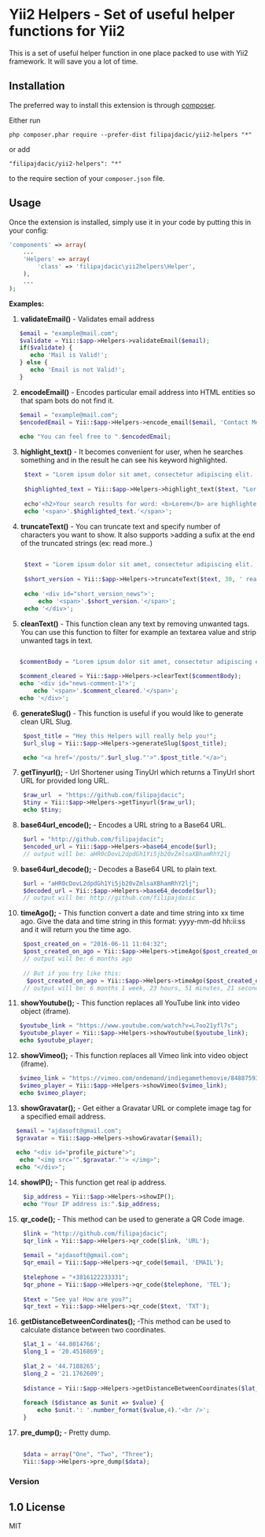 Yii2 Helpers - Set of useful helper functions for Yii2
======================================================
This is a set of useful helper function in one place packed to use with Yii2 framework. It will save you a lot of time.

Installation
------------

The preferred way to install this extension is through [composer](http://getcomposer.org/download/).

Either run

```
php composer.phar require --prefer-dist filipajdacic/yii2-helpers "*"
```

or add

```
"filipajdacic/yii2-helpers": "*"
```

to the require section of your `composer.json` file.


Usage
-----

Once the extension is installed, simply use it in your code by putting this in your config:

```php
'components' => array(
    ...
    'Helpers' => array(
        'class' => 'filipajdacic\yii2helpers\Helper',
    ),
    ...
);

```


**Examples:**

 1. **validateEmail()** - Validates email address
 
 ```php
    $email = "example@mail.com";
    $validate = Yii::$app->Helpers->validateEmail($email);
    if($validate) {
       echo 'Mail is Valid!';
    } else {
       echo 'Email is not Valid!';
    }
   ```
   
   
2. **encodeEmail()** - Encodes particular email address into HTML entities so that spam bots do not find it.
 
 ```php
    $email = "example@mail.com";
    $encodedEmail = Yii::$app->Helpers->encode_email($email, 'Contact Me', 'class="emailencoder"');
    
    echo "You can feel free to ".$encodedEmail;
   ```
3. **highlight_text()** - It becomes convenient for user, when he searches something and in the result he can see his keyword highlighted.

   ```php
    $text = "Lorem ipsum dolor sit amet, consectetur adipiscing elit. Quisque condimentum, augue vel finibus suscipit, erat lacus mollis urna, nec placerat nibh ex non felis. Morbi sit amet imperdiet dui. Lorem, Praesent pharetra sed orci in mollis. Pellentesque consectetur, turpis eu imperdiet feugiat, ipsum diam semper libero, eget mollis quam odio ullamcorper ligula. ";
    
    $highlighted_text = Yii::$app->Helpers->highlight_text($text, "Lorem", '#4285F4')
    
    echo'<h2>Your search results for word: <b>Lorem</b> are highlighted:</h2> <Br>';
    echo '<span>'.$highlighted_text.'</span>';
   ```

4. **truncateText()** - You can truncate text and specify number of characters you want to show. It also supports >adding a sufix at the end of the truncated strings (ex: read more..)

   ```php
    
    $text = "Lorem ipsum dolor sit amet, consectetur adipiscing elit. Quisque condimentum, augue vel finibus suscipit, erat lacus mollis urna, nec placerat nibh ex non felis. Morbi sit amet imperdiet dui. Lorem, Praesent pharetra sed orci in mollis. Pellentesque consectetur, turpis eu imperdiet feugiat, ipsum diam semper libero, eget mollis quam odio ullamcorper ligula. ";
    
    $short_version = Yii::$app->Helpers->truncateText($text, 30, ' read more...');
    
    echo '<div id="short_version_news">';
        echo '<span>'.$short_version.'</span>';
    echo '</div>';
   
   ```

5. **cleanText()** - This function clean any text by removing unwanted tags. You can use this function to filter for example an textarea value and strip unwanted tags in text.

 ```php

    $commentBody = "Lorem ipsum dolor sit amet, consectetur adipiscing elit. Quisque condimentum, augue vel finibus suscipit, erat lacus mollis urna, nec placerat nibh ex non felis. Morbi sit amet imperdiet dui. <script> alert('I am hacker!'); </script> or <a href='virus.html'>Click here to see my picture </a>' ";
    
    $comment_cleared = Yii::$app->Helpers->clearText($commentBody);
    echo '<div id="news-comment-1">';
        echo '<span>'.$comment_cleared.'</span>';
    echo '</div>';

```

6. **generateSlug()** - This function is useful if you would like to generate clean URL Slug.


```php
    $post_title = "Hey this Helpers will really help you!";
    $url_slug = Yii::$app->Helpers->generateSlug($post_title); 

    echo "<a href='/posts/".$url_slug."'>".$post_title."</a>";
```


7. **getTinyurl();** - Url Shortener using TinyUrl which returns a TinyUrl short URL for provided long URL.

```php
    $raw_url  = "https://github.com/filipajdacic";
    $tiny = Yii::$app->Helpers->getTinyurl($raw_url);
    echo $tiny;
```
8. **base64url_encode();** - Encodes a URL string to a Base64 URL.

```php
    $url = "http://github.com/filipajdacic";
    $encoded_url = Yii::$app->Helpers->base64_encode($url);
    // output will be: aHR0cDovL2dpdGh1Yi5jb20vZmlsaXBhamRhY2lj
```
9. **base64url_decode();** - Decodes a Base64 URL to plain text.

```php
    $url = "aHR0cDovL2dpdGh1Yi5jb20vZmlsaXBhamRhY2lj";
    $decoded_url = Yii::$app->Helpers->base64_decode($url);
    // output will be: http://github.com/filipajdacic
```

10. **timeAgo();** - This function convert a date and time string into xx time ago. Give the data and time string in this format: yyyy-mm-dd hh:ii:ss and it will return you the time ago.

```php
    $post_created_on = "2016-06-11 11:04:32";
    $post_created_on_ago = Yii::$app->Helpers->timeAgo($post_created_on);
    // output will be: 6 months ago
    
    // But if you try like this:
     $post_created_on_ago = Yii::$app->Helpers->timeAgo($post_created_on,true);
    // output will be: 6 months 1 week, 23 hours, 51 minutes, 21 seconds ago
```

11. **showYoutube();** - This function replaces all YouTube link into video object (iframe).

```php
   $youtube_link = "https://www.youtube.com/watch?v=L7oo21yfl7s";
   $youtube_player = Yii::$app->Helpers->showYoutube($youtube_link);
   echo $youtube_player;
```
12. **showVimeo();** - This function replaces all Vimeo link into video object (iframe).

```php
   $vimeo_link = "https://vimeo.com/ondemand/indiegamethemovie/84887593";
   $vimeo_player = Yii::$app->Helpers->showVimeo($vimeo_link);
   echo $vimeo_player;
```

13. **showGravatar();** - Get either a Gravatar URL or complete image tag for a specified email address.

```php
  $email = "ajdasoft@gmail.com";
  $gravatar = Yii::$app->Helpers->showGravatar($email);
  
  echo "<div id="profile_picture">";
   echo "<img src='".$gravatar."'> </img>";
  echo "</div>";
```

14. **showIP();** - This function get real ip address.

```php
    $ip_address = Yii::$app->Helpers->showIP();
    echo "Your IP address is:".$ip_address;
```

15. **qr_code();** - This method can be used to generate a QR Code image.

```php
    $link = "http://github.com/filipajdacic";
    $qr_link = Yii::$app->Helpers->qr_code($link, 'URL');
    
    $email = "ajdasoft@gmail.com";
    $qr_email = Yii::$app->Helpers->qr_code($email, 'EMAIL');
    
    $telephone = "+3816122233331";
    $qr_phone = Yii::$app->Helpers->qr_code($telephone, 'TEL');
    
    $text = "See ya! How are you?";
    $qr_text = Yii::$app->Helpers->qr_code($text, 'TXT');
```

16. **getDistanceBetweenCordinates();** -This method can be used to calculate distance between two coordinates.

```php
    $lat_1 = '44.8014766';
    $long_1 = '20.4516869';
    
    $lat_2 = '44.7188265';
    $long_2 = '21.1762609';
    
    $distance = Yii::$app->Helpers->getDistanceBetweenCoordinates($lat_1, $long_1, $lat_2, $long_2);
    
    foreach ($distance as $unit => $value) {
        echo $unit.': '.number_format($value,4).'<br />';
    }
```

17. **pre_dump();** - Pretty dump.

```php
 
    $data = array("One", "Two", "Three");
    Yii::$app->Helpers->pre_dump($data);

```
### Version
1.0
License
----
MIT